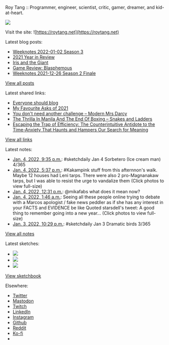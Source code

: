 Roy Tang :: Programmer, engineer, scientist, critic, gamer, dreamer, and kid-at-heart.

![](https://roytang.net/static/img/profile.jpg)

Visit the site: ![https://roytang.net](https://roytang.net)

Latest blog posts:

- [Weeknotes 2022-01-02 Season 3](https://roytang.net/2022/01/weeknotes-01-02/)
- [2021 Year in Review](https://roytang.net/2022/01/2021-year-in-review/)
- [Iris and the Giant](https://roytang.net/2021/12/iris-and-the-giant/)
- [Game Review: Blasphemous](https://roytang.net/2021/12/blasphemous/)
- [Weeknotes 2021-12-26 Season 2 Finale](https://roytang.net/2021/12/weeknotes-12-26/)

[View all posts](https://roytang.net/blog)

Latest shared links:

- [Everyone should blog](https://roytang.net/2022/01/everyone-should-blog/)
- [My Favourite Asks of 2021](https://roytang.net/2022/01/my-favourite-asks-of-2021/)
- [You don&#x27;t need another challenge – Modern Mrs Darcy](https://roytang.net/2021/12/you-dont-need-another-challenge-modern-mrs-darcy/)
- [The Thrilla In Manila And The End Of Boxing – Snakes and Ladders](https://roytang.net/2021/12/the-thrilla-in-manila-and-the-end-of-boxing-snakes-and-ladders/)
- [Escaping the Trap of Efficiency: The Counterintuitive Antidote to the Time-Anxiety That Haunts and Hampers Our Search for Meaning](https://roytang.net/2021/12/escaping-the-trap-of-efficiency-the-counterintuitive-antidote-to-the-time-anxiety-that-haunts-and-ha/)

[View all links](https://roytang.net/links)

Latest notes:

- [Jan. 4, 2022, 9:35 p.m.](https://roytang.net/2022/01/67fe173058e9a4a9d4f845e0f7a87c1f/): #sketchdaily Jan 4 Sorbetero (Ice cream man) 4/365
- [Jan. 4, 2022, 5:37 p.m.](https://roytang.net/2022/01/1478299501517766660/): #Kakampink stuff from this afternnon&#x27;s walk. Maybe 12 houses had Leni tarps. There were also 2 pro-Magnanakaw tarps, but I was able to resist the urge to vandalize them (Click photos to view full-size)
- [Jan. 4, 2022, 12:31 p.m.](https://roytang.net/2022/01/1478222626271072256/): @mikafabs what does it mean now?
- [Jan. 4, 2022, 1:46 a.m.](https://roytang.net/2022/01/1478060212946800643/): Seeing all these people online trying to debate with a Marcos apologist / fake news peddler as if she has any interest in your FACTS and EVIDENCE be like Quoted starsdell&#x27;s tweet: A good thing to remember going into a new year... (Click photos to view full-size)
- [Jan. 3, 2022, 10:29 p.m.](https://roytang.net/2022/01/042d4ca49ae14d9c4ed29b6629258884/): #sketchdaily Jan 3 Dramatic birds 3/365

[View all notes](https://roytang.net/notes)

Latest sketches:


- ![](https://roytang.net/media/cache/52/e2/52e27e8c6c56645cc8e6a18fb1764d6f.jpg)
- ![](https://roytang.net/media/cache/d5/f5/d5f5acb9903c4ec3a75a9d09ead8e43a.jpg)
- ![](https://roytang.net/media/cache/fb/ca/fbcac37b5126c9cfc42d1528ec2de5a4.jpg)

[View sketchbook](https://roytang.net/albums/sketchbook)


Elsewhere:

- [Twitter](https://twitter.com/roytang)
- [Mastodon](https://mastodon.technology/@roytang)
- [Twitch](https://twitch.tv/twitchyroy)
- [LinkedIn](https://www.linkedin.com/in/roytang)
- [Instagram](https://instagram.com/roytang0400)
- [Github](https://github.com/roytang)
- [Reddit](https://reddit.com/u/hungryroy)
- [Ko-fi](https://ko-fi.com/roytang)
- [](mailto:hello@roytang.net)